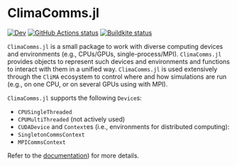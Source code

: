 # ClimaComms.jl

[![Dev](https://img.shields.io/badge/docs-dev-blue.svg)](https://CliMA.github.io/ClimaComms.jl/dev)
[![GitHub Actions status](https://github.com/CliMA/ClimaComms.jl/actions/workflows/OS-Tests.yml/badge.svg)](https://github.com/CliMA/ClimaComms.jl/actions/workflows/OS-Tests.yml)
[![Buildkite status](https://badge.buildkite.com/e3cbade62b514474b9f6abca474d58e760b9cb7a2545e46ad0.svg?branch=main)](https://buildkite.com/clima/climacomms-ci/builds?branch=main)

`ClimaComms.jl` is a small package to work with diverse computing devices and
environments (e.g., CPUs/GPUs, single-process/MPI). `ClimaComms.jl` provides
objects to represent such devices and environments and functions to interact
with them in a unified way. `ClimaComms.jl` is used extensively through the
`CliMA` ecosystem to control where and how simulations are run (e.g., on one
CPU, or on several GPUs using with MPI).

`ClimaComms.jl` supports the following `Device`s:
- `CPUSingleThreaded`
- `CPUMultiThreaded` (not actively used)
- `CUDADevice`
and `Context`es (i.e., environments for distributed computing):
- `SingletonCommsContext`
- `MPICommsContext`

Refer to the [documentation](https://CliMA.github.io/ClimaComms.jl/dev)) for
more details.

